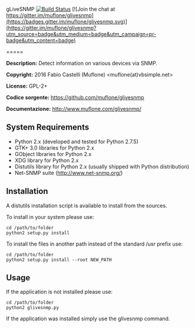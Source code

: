 gLiveSNMP
[![Build Status](https://travis-ci.org/muflone/glivesnmp.svg?branch=master)](https://travis-ci.org/muflone/glivesnmp)
[![Join the chat at https://gitter.im/muflone/glivesnmp](https://badges.gitter.im/muflone/glivesnmp.svg)](https://gitter.im/muflone/glivesnmp?utm_source=badge&utm_medium=badge&utm_campaign=pr-badge&utm_content=badge)

=====

**Description:** Detect information on various devices via SNMP.

**Copyright:** 2016 Fabio Castelli (Muflone) <muflone(at)vbsimple.net>

**License:** GPL-2+

**Codice sorgente:** https://github.com/muflone/glivesnmp

**Documentazione:** http://www.muflone.com/glivesnmp/

System Requirements
-------------------

* Python 2.x (developed and tested for Python 2.7.5)
* GTK+ 3.0 libraries for Python 2.x
* GObject libraries for Python 2.x
* XDG library for Python 2.x
* Distutils library for Python 2.x (usually shipped with Python distribution)
* Net-SNMP suite (http://www.net-snmp.org/)

Installation
------------

A distutils installation script is available to install from the sources.

To install in your system please use:

    cd /path/to/folder
    python2 setup.py install

To install the files in another path instead of the standard /usr prefix use:

    cd /path/to/folder
    python2 setup.py install --root NEW_PATH

Usage
-----

If the application is not installed please use:

    cd /path/to/folder
    python2 glivesnmp.py

If the application was installed simply use the glivesnmp command.
